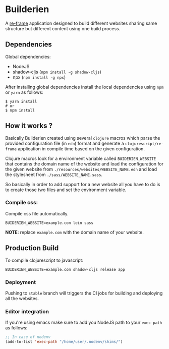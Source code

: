 # Builderien

A [re-frame](https://github.com/Day8/re-frame) application designed to build different websites sharing same structure
but different content using one build process.

## Dependencies
Global dependencies:

* NodeJS
* shadow-cljs (`npm install -g shadow-cljs`)
* npx (`npm install -g npx`)

After installing global dependencies install the local dependencies using `npm` or `yarn` as follows:

```
$ yarn install
# or
$ npm install
```

## How it works ?
Basically Builderien created using several `clojure` macros which parse the provided configuration file (in `edn`)
format and generate a  `clojurescript/re-frame` application in compile time based on the given configuration.

Clojure macros look for a environment variable called `BUIDERIEN_WEBSITE` that contains the domain name of the website
and load the configuration for the given website from `./resources/websites/WEBSITE_NAME.edn` and load the stylesheet
from `./sass/WEBSITE_NAME.sass`.

So basically in order to add support for a new website all you have to do is to create those two files and set the environment variable.

### Compile css:

Compile css file automatically.

```
BUIDERIEN_WEBSITE=example.com lein sass
```

**NOTE**: replace `example.com` with the domain name of your website.

## Production Build

To compile clojurescript to javascript:

```
BUIDERIEN_WEBSITE=example.com shadow-cljs release app
```

### Deployment
Pushing to `stable` branch will triggers the CI jobs for building and deploying all the websites.

### Editor integration

If you're using emacs make sure to add you NodeJS path to your `exec-path` as follows:


```lisp
;; In case of nodenv
(add-to-list 'exec-path "/home/user/.nodenv/shims/")
```

